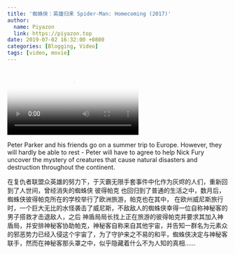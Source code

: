 ```yaml
---
title: '蜘蛛侠：英雄归来 Spider-Man: Homecoming (2017)'
author:
  name: Piyazon
  link: https://piyazon.top
date: 2019-07-02 16:32:00 +0800
categories: [Blogging, Video]
tags: [video, movie]
---
```



<video id="player" class="weixin_video" playsinline controls x-webkit-airplay poster="https://git.lug.ustc.edu.cn/flame3/images/-/raw/main/movie/spider-man-2.jpg"
  wxv="wxv_2187733392480403458" src="">
  <track kind="captions" label="English" src="https://piyazon.top/storage/assets/subtitles/spider-man-2-ec.vtt" srclang="en"
      />
</video>

Peter Parker and his friends go on a summer trip to Europe. However, they will hardly be able to rest - Peter will have to agree to help Nick Fury uncover the mystery of creatures that cause natural disasters and destruction throughout the continent.

在复仇者联盟众英雄的努力下，于灭霸无限手套事件中化作为灰烬的人们，重新回到了人世间，曾经消失的蜘蛛侠 彼得帕克 也回归到了普通的生活之中，数月后，蜘蛛侠彼得帕克所在的学校举行了欧洲旅游，帕克也在其中， 在欧州威尼斯旅行时，一个巨大无比的水怪袭击了威尼斯，不敌敌人的蜘蛛侠幸得一位自称神秘客的男子搭救才击退敌人，之后 神盾局局长找上正在旅游的彼得帕克并要求其加入神盾局，并安排神秘客协助帕克，神秘客自称来自其他宇宙，并告知一群名为元素众的邪恶势力已经入侵这个宇宙了，为了守护来之不易的和平，蜘蛛侠决定与神秘客联手，然而在神秘客那头罩之中，似乎隐藏着什么不为人知的真相……